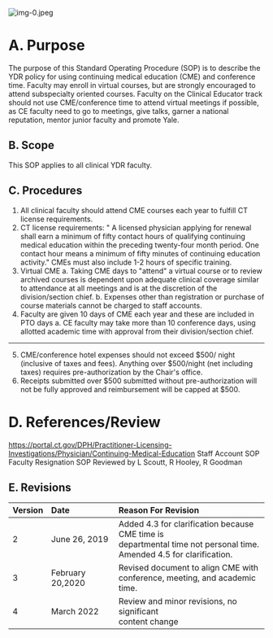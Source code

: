![img-0.jpeg](img-0.jpeg.png)

# A. Purpose 

The purpose of this Standard Operating Procedure (SOP) is to describe the YDR policy for using continuing medical education (CME) and conference time. Faculty may enroll in virtual courses, but are strongly encouraged to attend subspecialty oriented courses. Faculty on the Clinical Educator track should not use CME/conference time to attend virtual meetings if possible, as CE faculty need to go to meetings, give talks, garner a national reputation, mentor junior faculty and promote Yale.

## B. Scope

This SOP applies to all clinical YDR faculty.

## C. Procedures

1. All clinical faculty should attend CME courses each year to fulfill CT license requirements.
2. CT license requirements: " A licensed physician applying for renewal shall earn a minimum of fifty contact hours of qualifying continuing medical education within the preceding twenty-four month period. One contact hour means a minimum of fifty minutes of continuing education activity." CMEs must also include 1-2 hours of specific training.
3. Virtual CME
a. Taking CME days to "attend" a virtual course or to review archived courses is dependent upon adequate clinical coverage similar to attendance at all meetings and is at the discretion of the division/section chief.
b. Expenses other than registration or purchase of course materials cannot be charged to staff accounts.
4. Faculty are given 10 days of CME each year and these are included in PTO days a. CE faculty may take more than 10 conference days, using allotted academic time with approval from their division/section chief.

---

5. CME/conference hotel expenses should not exceed $\$ 500 /$ night (inclusive of taxes and fees). Anything over \$500/night (net including taxes) requires pre-authorization by the Chair's office.
6. Receipts submitted over $\$ 500$ submitted without pre-authorization will not be fully approved and reimbursement will be capped at $\$ 500$.

# D. References/Review 

https://portal.ct.gov/DPH/Practitioner-Licensing-Investigations/Physician/Continuing-Medical-Education
Staff Account SOP
Faculty Resignation SOP
Reviewed by L Scoutt, R Hooley, R Goodman

## E. Revisions

| Version | Date | Reason For Revision |
| :-- | :-- | :-- |
| 2 | June 26, 2019 | Added 4.3 for clarification because CME time is <br> departmental time not personal time. <br> Amended 4.5 for clarification. |
| 3 | February 20,2020 | Revised document to align CME with <br> conference, meeting, and academic time. |
| 4 | March 2022 | Review and minor revisions, no significant <br> content change |